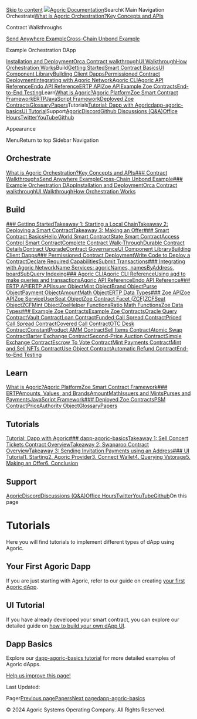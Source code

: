 
 [Skip to content](#VPContent) [![](/agoric-logo-red.svg)Agoric Documentation](/)Search`K` Main Navigation Orchestrate[What is Agoric Orchestration?](/guides/orchestration/)[Key Concepts and APIs](/guides/orchestration/key-concepts.html)

Contract Walkthroughs

[Send Anywhere Example](/guides/orchestration/contract-walkthroughs/send-anywhere.html)[Cross-Chain Unbond Example](/guides/orchestration/contract-walkthroughs/cross-chain-unbond.html)

Example Orchestration DApp

[Installation and Deployment](/guides/orchestration/orchestration-basics/installation.html)[Orca Contract walkthrough](/guides/orchestration/orchestration-basics/contract.html)[UI Walkthrough](/guides/orchestration/orchestration-basics/ui.html)[How Orchestration Works](/guides/orchestration/how-orch-works.html)Build[Getting Started](/guides/getting-started/)[Smart Contract Basics](/guides/zoe/contract-basics.html)[UI Component Library](/guides/UIComponentLibrary/)[Building Client Dapps](/guides/getting-started/contract-rpc.html)[Permissioned Contract Deployment](/guides/coreeval/)[Integrating with Agoric Network](/guides/integration/chain-integration.html)[Agoric CLI](/guides/agoric-cli/)[Agoric API Reference](https://agoric-sdk.pages.dev/)[Endo API Reference](https://endojs.github.io/endo/)[ERTP API](/reference/ertp-api/)[Zoe API](/reference/zoe-api/)[Example Zoe Contracts](/guides/zoe/contracts/)[End-to-End Testing](/e2e-testing.html)Learn[What is Agoric?](/what-is-agoric.html)[Agoric Platform](/guides/platform/)[Zoe Smart Contract Framework](/guides/zoe/)[ERTP](/guides/ertp/)[JavaScript Framework](/guides/js-programming/)[Deployed Zoe Contracts](/guides/zoe/actual-contracts/)[Glossary](/glossary/)[Papers](https://agoric.com/papers/)Tutorials[Tutorial: Dapp with Agoric](/guides/getting-started/tutorial/)[dapp-agoric-basics](/guides/getting-started/tutorial-dapp-agoric-basics.html)[UI Tutorial](/guides/getting-started/ui-tutorial/)Support[Agoric](https://agoric.com/)[Discord](https://agoric.com/discord)[Github Discussions (Q&A)](https://github.com/Agoric/agoric-sdk/discussions)[Office Hours](https://github.com/Agoric/agoric-sdk/wiki/Office-Hours)[Twitter](https://twitter.com/agoric)[YouTube](https://www.youtube.com/channel/UCpY91oQLh_Lp0mitdZ5bYWg/)[Github](https://github.com/Agoric/)

Appearance

MenuReturn to top Sidebar Navigation 

Orchestrate
-----------

[What is Agoric Orchestration?](/guides/orchestration/)[Key Concepts and APIs](/guides/orchestration/key-concepts.html)[### Contract Walkthroughs](/guides/orchestration/contract-walkthroughs/)[Send Anywhere Example](/guides/orchestration/contract-walkthroughs/send-anywhere.html)[Cross-Chain Unbond Example](/guides/orchestration/contract-walkthroughs/cross-chain-unbond.html)[### Example Orchestration DApp](/guides/orchestration/orchestration-basics/)[Installation and Deployment](/guides/orchestration/orchestration-basics/installation.html)[Orca Contract walkthrough](/guides/orchestration/orchestration-basics/contract.html)[UI Walkthrough](/guides/orchestration/orchestration-basics/ui.html)[How Orchestration Works](/guides/orchestration/how-orch-works.html)

Build
-----

[### Getting Started](/guides/getting-started/)[Takeaway 1: Starting a Local Chain](/guides/getting-started/explainer-how-to-start-a-local-chain.html)[Takeaway 2: Deploying a Smart Contract](/guides/getting-started/explainer-deploying-a-smart-contact.html)[Takeaway 3: Making an Offer](/guides/getting-started/explainer-how-to-make-an-offer.html)[### Smart Contract Basics](/guides/zoe/contract-basics.html)[Hello World Smart Contract](/guides/zoe/contract-hello.html)[State Smart Contract](/guides/zoe/contract-state.html)[Access Control Smart Contract](/guides/zoe/contract-access-control.html)[Complete Contract Walk-Through](/guides/zoe/contract-walkthru.html)[Durable Contract Details](/guides/zoe/contract-details.html)[Contract Upgrade](/guides/zoe/contract-upgrade.html)[Contract Governance](/guides/governance/)[UI Component Library](/guides/UIComponentLibrary/)[Building Client Dapps](/guides/getting-started/contract-rpc.html)[### Permissioned Contract Deployment](/guides/coreeval/)[Write Code to Deploy a Contract](/guides/coreeval/proposal.html)[Declare Required Capabilities](/guides/coreeval/permissions.html)[Submit Transactions](/guides/coreeval/local-testnet.html)[### Integrating with Agoric Network](/guides/integration/chain-integration.html)[Name Services: agoricNames, namesByAddress, board](/guides/integration/name-services.html)[SubQuery Indexing](/guides/subquery-indexing.html)[### Agoric CLI](/guides/agoric-cli/)[Agoric CLI Reference](/guides/agoric-cli/)[Using agd to make queries and transactions](/guides/agoric-cli/agd-query-tx.html)[Agoric API Reference](https://agoric-sdk.pages.dev/)[Endo API Reference](https://endojs.github.io/endo/)[### ERTP API](/reference/ertp-api/)[ERTP API](/reference/ertp-api/)[Issuer Object](/reference/ertp-api/issuer.html)[Mint Object](/reference/ertp-api/mint.html)[Brand Object](/reference/ertp-api/brand.html)[Purse Object](/reference/ertp-api/purse.html)[Payment Object](/reference/ertp-api/payment.html)[AmountMath Object](/reference/ertp-api/amount-math.html)[ERTP Data Types](/reference/ertp-api/ertp-data-types.html)[### Zoe API](/reference/zoe-api/)[Zoe API](/reference/zoe-api/)[Zoe Service](/reference/zoe-api/zoe.html)[UserSeat Object](/reference/zoe-api/user-seat.html)[Zoe Contract Facet (ZCF)](/reference/zoe-api/zoe-contract-facet.html)[ZCFSeat Object](/reference/zoe-api/zcfseat.html)[ZCFMint Object](/reference/zoe-api/zcfmint.html)[ZoeHelper Functions](/reference/zoe-api/zoe-helpers.html)[Ratio Math Functions](/reference/zoe-api/ratio-math.html)[Zoe Data Types](/reference/zoe-api/zoe-data-types.html)[### Example Zoe Contracts](/guides/zoe/contracts/)[Example Zoe Contracts](/guides/zoe/contracts/)[Oracle Query Contract](/guides/zoe/contracts/oracle.html)[Vault Contract](/guides/zoe/contracts/vault.html)[Loan Contract](/guides/zoe/contracts/loan.html)[Funded Call Spread Contract](/guides/zoe/contracts/fundedCallSpread.html)[Priced Call Spread Contract](/guides/zoe/contracts/pricedCallSpread.html)[Covered Call Contract](/guides/zoe/contracts/covered-call.html)[OTC Desk Contract](/guides/zoe/contracts/otc-desk.html)[ConstantProduct AMM Contract](/guides/zoe/contracts/constantProductAMM.html)[Sell Items Contract](/guides/zoe/contracts/sell-items.html)[Atomic Swap Contract](/guides/zoe/contracts/atomic-swap.html)[Barter Exchange Contract](/guides/zoe/contracts/barter-exchange.html)[Second-Price Auction Contract](/guides/zoe/contracts/second-price-auction.html)[Simple Exchange Contract](/guides/zoe/contracts/simple-exchange.html)[Escrow To Vote Contract](/guides/zoe/contracts/escrow-to-vote.html)[Mint Payments Contract](/guides/zoe/contracts/mint-payments.html)[Mint and Sell NFTs Contract](/guides/zoe/contracts/mint-and-sell-nfts.html)[Use Object Contract](/guides/zoe/contracts/use-obj-example.html)[Automatic Refund Contract](/guides/zoe/contracts/automatic-refund.html)[End-to-End Testing](/e2e-testing.html)

Learn
-----

[What is Agoric?](/what-is-agoric.html)[Agoric Platform](/guides/platform/)[Zoe Smart Contract Framework](/guides/zoe/)[### ERTP](/guides/ertp/)[Amounts, Values, and Brands](/guides/ertp/amounts.html)[AmountMath](/guides/ertp/amount-math.html)[Issuers and Mints](/guides/ertp/issuers-and-mints.html)[Purses and Payments](/guides/ertp/purses-and-payments.html)[JavaScript Framework](/guides/js-programming/)[### Deployed Zoe Contracts](/guides/zoe/actual-contracts/)[PSM Contract](/guides/zoe/actual-contracts/PSM.html)[PriceAuthority Object](/reference/zoe-api/price-authority.html)[Glossary](/glossary/)[Papers](https://agoric.com/papers/)

Tutorials
---------

[Tutorial: Dapp with Agoric](/guides/getting-started/tutorial/)[### dapp-agoric-basics](/guides/getting-started/tutorial-dapp-agoric-basics.html)[Takeaway 1: Sell Concert Tickets Contract Overview](/guides/getting-started/sell-concert-tickets-contract-explainer.html)[Takeaway 2: Swaparoo Contract Overview](/guides/getting-started/swaparoo-how-to-swap-assets-explainer.html)[Takeaway 3: Sending Invitation Payments using an Address](/guides/getting-started/swaparoo-making-a-payment-explainer.html)[### UI Tutorial](/guides/getting-started/ui-tutorial/)[1. Starting](/guides/getting-started/ui-tutorial/starting.html)[2. Agoric Provider](/guides/getting-started/ui-tutorial/agoric-provider.html)[3. Connect Wallet](/guides/getting-started/ui-tutorial/connect-wallet.html)[4. Querying Vstorage](/guides/getting-started/ui-tutorial/querying-vstorage.html)[5. Making an Offer](/guides/getting-started/ui-tutorial/making-an-offer.html)[6. Conclusion](/guides/getting-started/ui-tutorial/conclusion.html)

Support
-------

[Agoric](https://agoric.com/)[Discord](https://agoric.com/discord)[Discussions (Q&A)](https://github.com/Agoric/agoric-sdk/discussions)[Office Hours](https://github.com/Agoric/agoric-sdk/wiki/Office-Hours)[Twitter](https://twitter.com/agoric)[YouTube](https://www.youtube.com/channel/UCpY91oQLh_Lp0mitdZ5bYWg/)[Github](https://github.com/Agoric/)On this page

Tutorials [​](#tutorials)
=========================

Here you will find tutorials to implement different types of dApp using Agoric.

Your First Agoric Dapp [​](#your-first-agoric-dapp)
---------------------------------------------------

If you are just starting with Agoric, refer to our guide on creating [your first Agoric dApp](./../).

UI Tutorial [​](#ui-tutorial)
-----------------------------

If you have already developed your smart contract, you can explore our detailed guide on [how to build your own dApp UI](./../ui-tutorial/).

Dapp Basics [​](#dapp-basics)
-----------------------------

Explore our [dapp-agoric-basics tutorial](./../tutorial-dapp-agoric-basics.html) for more detailed examples of Agoric dApps.

 [Help us improve this page!](https://github.com/Agoric/documentation/edit/main/main/guides/getting-started/tutorial/index.md)

Last Updated: 

Pager[Previous pagePapers](https://agoric.com/papers/)[Next pagedapp-agoric-basics](/guides/getting-started/tutorial-dapp-agoric-basics.html)

© 2024 Agoric Systems Operating Company. All Rights Reserved.



